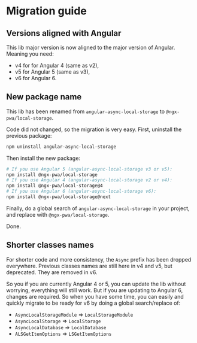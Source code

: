# Migration guide

## Versions aligned with Angular

This lib major version is now aligned to the major version of Angular. Meaning you need:
- v4 for for Angular 4 (same as v2),
- v5 for Angular 5 (same as v3),
- v6 for Angular 6.

## New package name

This lib has been renamed from `angular-async-local-storage` to `@ngx-pwa/local-storage`.

Code did not changed, so the migration is very easy. First, uninstall the previous package:
```bash
npm uninstall angular-async-local-storage
```

Then install the new package:
```bash
# If you use Angular 5 (angular-async-local-storage v3 or v5):
npm install @ngx-pwa/local-storage
# If you use Angular 4 (angular-async-local-storage v2 or v4):
npm install @ngx-pwa/local-storage@4
# If you use Angular 6 (angular-async-local-storage v6):
npm install @ngx-pwa/local-storage@next
```

Finally, do a global search of `angular-async-local-storage` in your project, and replace with `@ngx-pwa/local-storage`.

Done.

## Shorter classes names

For shorter code and more consistency, the `Async` prefix has been dropped everywhere.
Previous classes names are still here in v4 and v5, but deprecated. They are removed in v6.

So you if you are currently Angular 4 or 5, you can update the lib without worrying, everything will still work.
But if you are updating to Angular 6, changes are required.
So when you have some time, you can easily and quickly migrate to be ready for v6 by doing a global search/replace of:
- `AsyncLocalStorageModule` => `LocalStorageModule`
- `AsyncLocalStorage` => `LocalStorage`
- `AsyncLocalDatabase` => `LocalDatabase`
- `ALSGetItemOptions` => `LSGetItemOptions`

